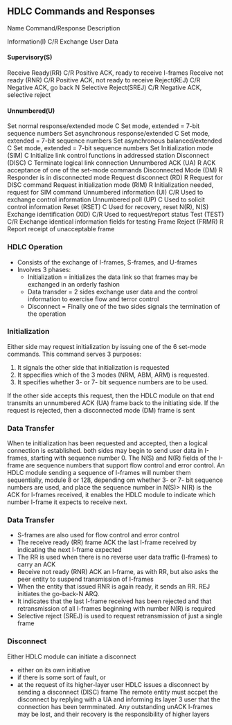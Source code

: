 ## HDLC Commands and Responses

Name                               Command/Response                        Description

Information(I)                          C/R                                Exchange User Data
#### Supervisory(S)            
 Receive Ready(RR)                      C/R                                Positive ACK, ready to receive I-frames
 Receive not ready (RNR)                C/R                                Positive ACK, not ready to receive
 Reject(REJ)                            C/R                                Negative ACK, go back N
 Selective Reject(SREJ)                 C/R                                Negative ACK, selective reject
#### Unnumbered(U)
Set normal response/extended mode        C                                 Set mode, extended = 7-bit sequence numbers
Set asynchronous response/extended       C                                 Set mode, extended = 7-bit sequence numbers
Set asynchronous balanced/extended       C                                 Set mode, extended = 7-bit sequence numbers
Set Initialization mode (SIM)            C                                 Initialize link control functions in addressed station
Disconnect (DISC)                        C                                 Terminate logical link connection
Unnumbered ACK (UA)                      R                                 ACK acceptance of one of the set-mode commands
Disconnected Mode (DM)                   R                                 Responder is in disconnected mode
Request disconnect (RD)                  R                                 Request for DISC command
Request initialization mode (RIM)        R                                 Initialization needed, request for SIM command
Unnumbered information (UI)             C/R                                Used to exchange control information
Unnumbered poll (UP)                     C                                 Used to solicit control information
Reset (RSET)                             C                                 Used for recovery, reset N(R), N(S)
Exchange identification (XID)           C/R                                Used to request/report status
Test (TEST)                             C/R                                Exchange identical information fields for testing
Frame Reject (FRMR)                      R                                 Report receipt of unacceptable frame

### HDLC Operation
* Consists of the exchange of I-frames, S-frames, and U-frames 
* Involves 3 phases:
  * Initialization = initializes the data link so that frames may be exchanged in an orderly fashion
  * Data transder = 2 sides exchange user data and the control information to exercise flow and terror control
  * Disconnect = Finally one of the two sides signals the termination of the operation

### Initialization
Either side may request initialization by issuing one of the 6 set-mode commands. This command serves 3 purposes:
1) It signals the other side that initialization is requested
2) It sppecifies which of the 3 modes (NRM, ABM, ARM) is requested.
3) It specifies whether 3- or 7- bit sequence numbers are to be used.

If the other side accepts this request, then the HDLC module on that end transmits an unnumbered ACK (UA) frame back to the initiating side.
If the request is rejected, then a disconnected mode (DM) frame is sent

### Data Transfer

When te initialization has been requested and accepted, then a logical connection is established. both sides may begin to send user data in I-frames, starting with sequence number 0. The N(S) and N(R) fields of the I-frame are sequence numbers that support flow control and error control.
An HDLC module sending a sequence of I-frames will number them sequentially, module 8 or 128, depending om whether 3- or 7- bit sequence numbers are used, and place the sequence number in N(S)>
N(R) is the ACK for I-frames received, it enables the HDLC module to indicate which number I-frame it expects to receive next.

### Data Transfer

* S-frames are also used for flow control and error control
* The receive ready (RR) frame ACK the last I-frame received by indicating the next I-frame expected
* The RR is used when there is no reverse user data traffic (I-frames) to carry an ACK
* Receive not ready (RNR) ACK an I-frame, as with RR, but also asks the peer entity to suspend transmission of I-frames
* When the entity that issued RNR is again ready, it sends an RR. REJ initiates the go-back-N ARQ.
* It indicates that the last I-frame received has been rejected and that retransmission of all I-frames beginning with number N(R) is required
* Selective reject (SREJ) is used to request retransmission of just a single frame

### Disconnect
Either HDLC module can initiate a disconnect
  * either on its own initiative
  * if there is some sort of fault, or
  * at the request of its higher-layer user
HDLC issues a disconnect by sending a disconnect (DISC) frame
The remote entity must accpet the disconnect by replying with a UA and informing its layer 3 user that the connection has been termminated.
Any outstanding unACK I-frames may be lost, and their recovery is the responsibility of higher layers

